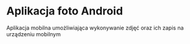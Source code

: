 # Aplikacja foto Android
 
Aplikacja mobilna umożliwiająca wykonywanie zdjęć oraz ich zapis na urządzeniu mobilnym
